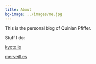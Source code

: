 ```yaml
---
title: About
bg-image: ../images/me.jpg
---
```

This is the personal blog of Quinlan Pfiffer.

Stuff I do:
<p><a href="http://kyoto.io">kyoto.io</a></p>
<p><a href="http://merveill.es">merveill.es</a></p>
